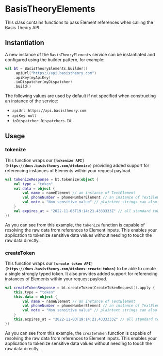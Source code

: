 # BasisTheoryElements

This class contains functions to pass Element references when calling the Basis Theory API.

## Instantiation

A new instance of the `BasisTheoryElements` service can be instantiated and configured using the
builder pattern, for example:

```kotlin
val bt = BasisTheoryElements.builder()
    .apiUrl("https://api.basistheory.com")
    .apiKey(myApiKey)
    .ioDispatcher(myDispatcher)
    .build()
```

The following values are used by default if not specified when constructing an instance of the service:
- `apiUrl`: `https://api.basistheory.com`
- `apiKey`: `null`
- `ioDispatcher`: `Dispatchers.IO`

## Usage

### tokenize

This function wraps our **`[tokenize API](https://docs.basistheory.com/#tokenize)`** providing added
support for referencing instances of Elements within your request payload. 

```kotlin
val tokenizeResponse = bt.tokenize(object {
    val type = "token"
    val data = object {
        val name = nameElement // an instance of TextElement
        val phoneNumber = phoneNumberElement // an instance of TextElement
        val note = "Non sensitive value" // plaintext strings can also be included in the token body
    }
    val expires_at = "2022-11-03T19:14:21.4333333Z" // all standard token attributes are supported 
})
```

As you can see from this example, the `tokenize` function is capable of resolving the raw data 
from references to Element inputs. This enables your application to tokenize sensitive data values without 
needing to touch the raw data directly.

### createToken

This function wraps our **`[create token API](https://docs.basistheory.com/#tokens-create-token)`** to
be able to create a single strongly typed token. It also provides added support for referencing 
instances of Elements within your request payload.

```kotlin
val createTokenResponse = bt.createToken(CreateTokenRequest().apply {
    this.type = "token"
    this.data = object {
        val name = nameElement // an instance of TextElement
        val phoneNumber = phoneNumberElement // an instance of TextElement
        val note = "Non sensitive value" // plaintext strings can also be included in the token body
    }
    this.expires_at = "2022-11-03T19:14:21.4333333Z" // all standard token attributes are supported 
})
```

As you can see from this example, the `createToken` function is capable of resolving the raw data
from references to Element inputs. This enables your application to tokenize sensitive data values without
needing to touch the raw data directly.
